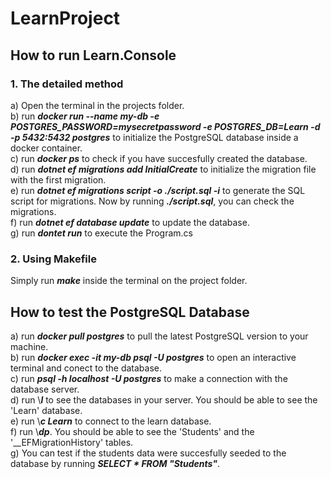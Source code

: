 # LearnProject

## How to run Learn.Console

### 1. The detailed method
a) Open the terminal in the projects folder.  
b) run ___docker run --name my-db -e POSTGRES_PASSWORD=mysecretpassword -e POSTGRES_DB=Learn -d -p 5432:5432 postgres___ to initialize the PostgreSQL database inside a docker container.  
c) run ___docker ps___ to check if you have succesfully created the database.  
d) run ___dotnet ef migrations add InitialCreate___ to initialize the migration file with the first migration.  
e) run ___dotnet ef migrations script -o ./script.sql -i___ to generate the SQL script for migrations. Now by running ___./script.sql___, you can check the migrations.  
f) run ___dotnet ef database update___ to update the database.  
g) run ___dontet run___ to execute the Program.cs  

### 2. Using Makefile

Simply run ___make___ inside the terminal on the project folder.


## How to test the PostgreSQL Database

a) run ___docker pull postgres___ to pull the latest PostgreSQL version to your machine.  
b) run ___docker exec -it my-db psql -U postgres___ to open an interactive terminal and conect to the database.  
c) run ___psql -h localhost -U postgres___ to make a connection with the database server.  
d) run \\___l___ to see the databases in your server. You should be able to see the 'Learn' database.  
e) run \\___c Learn___ to connect to the learn database.  
f) run \\___dp___. You should be able to see the 'Students' and the '__EFMigrationHistory' tables.  
g) You can test if the students data were succesfully seeded to the database by running ___SELECT * FROM "Students"___.

